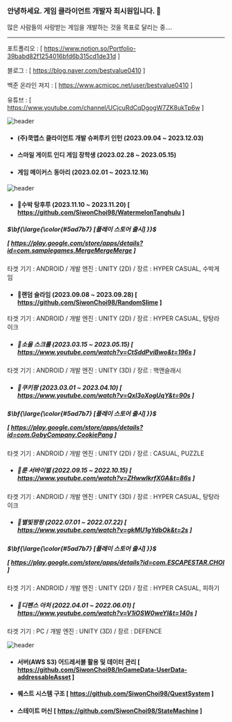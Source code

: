 ### 안녕하세요. 게임 클라이언트 개발자 최시원입니다. 👋
많은 사람들의 사랑받는 게임을 개발하는 것을 목표로 달리는 중....


------------------------
포트폴리오 : [ https://www.notion.so/Portfolio-39babd82f1254016bfd6b315cd1de31d ] 

블로그 : [ https://blog.naver.com/bestvalue0410 ] 

백준 온라인 져지 : [ https://www.acmicpc.net/user/bestvalue0410 ]

유튜브 : [ https://www.youtube.com/channel/UCjcuRdCqDgogW7ZK8ukTp6w ]
<!--
**SiwonChoi98/SiwonChoi98** is a ✨ _special_ ✨ repository because its `README.md` (this file) appears on your GitHub profile.

Here are some ideas to get you started:

- 🔭 I’m currently working on ...
- 🌱 I’m currently learning ...
- 👯 I’m looking to collaborate on ...
- 🤔 I’m looking for help with ...
- 💬 Ask me about ...
- 📫 How to reach me: ...
- 😄 Pronouns: ...
- ⚡ Fun fact: ...
--> 


![header](https://capsule-render.vercel.app/api?type=cylinder&color=101010&height=50&section=header&text=😄활동내역&fontColor=ffffff&fontSize=30&animation=fadeIn&fontAlignY=55)

- #### (주)쿡앱스 클라이언트 개발 슈퍼루키 인턴 (2023.09.04 ~ 2023.12.03)
- #### 스마일 게이트 인디 게임 장학생 (2023.02.28 ~ 2023.05.15)
- #### 게임 메이커스 동아리 (2023.02.01 ~ 2023.12.16)

![header](https://capsule-render.vercel.app/api?type=cylinder&color=101010&height=50&section=header&text=⚡프로젝트&fontColor=ffffff&fontSize=30&animation=fadeIn&fontAlignY=55)

- #### 🌱수박 탕후루 (2023.11.10 ~ 2023.11.20) [ https://github.com/SiwonChoi98/WatermelonTanghulu ]
##### <p>$\bf{\large{\color{#5ad7b7} [플레이 스토어 출시] }}$</p> [ https://play.google.com/store/apps/details?id=com.samplegames.MergeMergeMerge ]
타겟 기기 : ANDROID / 개발 엔진 : UNITY (2D) / 장르 : HYPER CASUAL, 수박게임

- #### 🌱랜덤 슬라임 (2023.09.08 ~ 2023.09.28) [ https://github.com/SiwonChoi98/RandomSlime ]
타겟 기기 : ANDROID / 개발 엔진 : UNITY (2D) / 장르 : HYPER CASUAL, 탕탕라이크

- ##### 🌱소울 스크롤 (2023.03.15 ~ 2023.05.15) [ https://www.youtube.com/watch?v=CtSddPviBwo&t=196s ] 
타겟 기기 : ANDROID / 개발 엔진 : UNITY (3D) / 장르 : 핵앤슬래시 

- ##### 🌱쿠키팡 (2023.03.01 ~ 2023.04.10) [ https://www.youtube.com/watch?v=Qxl3oXogUqY&t=90s ]
##### <p>$\bf{\large{\color{#5ad7b7} [플레이 스토어 출시] }}$</p>  [ https://play.google.com/store/apps/details?id=com.GobyCompany.CookiePang ]
타겟 기기 : ANDROID / 개발 엔진 : UNITY (2D) / 장르 : CASUAL, PUZZLE

- ##### 🌱룬 서바이벌 (2022.09.15 ~ 2022.10.15) [ https://www.youtube.com/watch?v=ZHwwIkrfXGA&t=86s ]
타겟 기기 : ANDROID / 개발 엔진 : UNITY (3D) / 장르 : HYPER CASUAL, 탕탕라이크

- ##### 🌱별빛팡팡 (2022.07.01 ~ 2022.07.22) [ https://www.youtube.com/watch?v=gkMU1gYdbOk&t=2s ]
##### <p>$\bf{\large{\color{#5ad7b7} [플레이 스토어 출시] }}$</p> [ https://play.google.com/store/apps/details?id=com.ESCAPESTAR.CHOI ] 
타겟 기기 : ANDROID / 개발 엔진 : UNITY (2D) / 장르 : HYPER CASUAL, 피하기

- ##### 🌱디펜스 아처 (2022.04.01 ~ 2022.06.01) [ https://www.youtube.com/watch?v=V1iOSW0weYI&t=140s ]
타겟 기기 : PC / 개발 엔진 : UNITY (3D) / 장르 : DEFENCE

 ![header](https://capsule-render.vercel.app/api?type=cylinder&color=101010&height=50&section=header&text=🌱공부&fontColor=ffffff&fontSize=30&animation=fadeIn&fontAlignY=55)

- #### 서버(AWS S3) 어드레서블 활용 및 데이터 관리 [ https://github.com/SiwonChoi98/InGameData-UserData-addressableAsset ]

- #### 퀘스트 시스템 구조 [ https://github.com/SiwonChoi98/QuestSystem ]

- #### 스테이트 머신 [ https://github.com/SiwonChoi98/StateMachine ]
